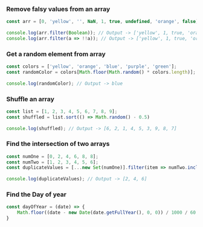 
### Remove falsy values from an array
```javascript
const arr = [0, 'yellow', '', NaN, 1, true, undefined, 'orange', false]
	
console.log(arr.filter(Boolean)); // Output -> ['yellow', 1, true, 'orange']
console.log(arr.filter(a => !!a)); // Output -> ['yellow', 1, true, 'orange']
```

### Get a random element from array
```javascript
const colors = ['yellow', 'orange', 'blue', 'purple', 'green'];
const randomColor = colors[Math.floor(Math.random() * colors.length)];
	
console.log(randomColor); // Output -> blue
```

### Shuffle an array
```javascript
const list = [1, 2, 3, 4, 5, 6, 7, 8, 9];
const shuffled = list.sort(() => Math.random() - 0.5)
    	
console.log(shuffled); // Output -> [6, 2, 1, 4, 5, 3, 9, 8, 7]
```

### Find the intersection of two arrays
```javascript
const numOne = [0, 2, 4, 6, 8, 8];
const numTwo = [1, 2, 3, 4, 5, 6];
const duplicateValues = [...new Set(numOne)].filter(item => numTwo.includes(item));
        	
console.log(duplicateValues); // Output -> [2, 4, 6]
```

### Find the Day of year
```javascript
const dayOfYear = (date) => {
	Math.floor((date - new Date(date.getFullYear(), 0, 0)) / 1000 / 60 / 60 / 24);	
}
```
